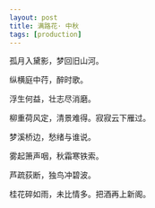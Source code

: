 ```yaml
---
layout: post
title: 满路花· 中秋  
tags: [production]
---
```

孤月入黛影，梦回旧山河。

纵横庭中荇，醉时歌。

浮生何益，壮志尽消磨。

柳重荷风定，清景难得。寂寂云下雁过。


梦溪桥边，愁绪与谁说。

雾起箫声咽，秋霜寒铁索。

芦疏荻断，独鸟冲碧波。

桂花碎如雨，未比情多。把酒再上新阁。
